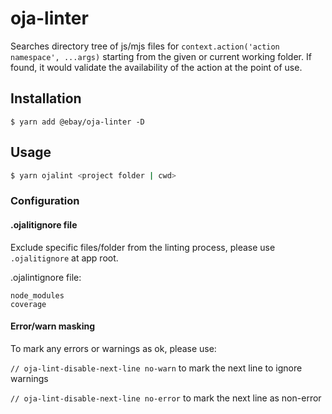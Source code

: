 # oja-linter

Searches directory tree of js/mjs files for `context.action('action namespace', ...args)` starting from the given or current working folder. If found, it would validate the availability of the action at the point of use.

## Installation

```
$ yarn add @ebay/oja-linter -D
```

## Usage

```bash
$ yarn ojalint <project folder | cwd>
```

### Configuration

#### .ojalitignore file

Exclude specific files/folder from the linting process, please use `.ojalitignore` at app root.

.ojalintignore file:

```
node_modules
coverage
```

#### Error/warn masking

To mark any errors or warnings as ok, please use:

`// oja-lint-disable-next-line no-warn` to mark the next line to ignore warnings

`// oja-lint-disable-next-line no-error` to mark the next line as non-error
